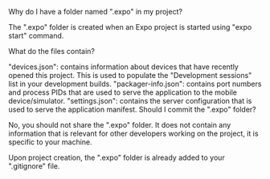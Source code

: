 Why do I have a folder named ".expo" in my project?

The ".expo" folder is created when an Expo project is started using "expo start" command.

What do the files contain?

"devices.json": contains information about devices that have recently opened this project. This is used to populate the "Development sessions" list in your development builds.
"packager-info.json": contains port numbers and process PIDs that are used to serve the application to the mobile device/simulator.
"settings.json": contains the server configuration that is used to serve the application manifest.
Should I commit the ".expo" folder?

No, you should not share the ".expo" folder. It does not contain any information that is relevant for other developers working on the project, it is specific to your machine.

Upon project creation, the ".expo" folder is already added to your ".gitignore" file.
